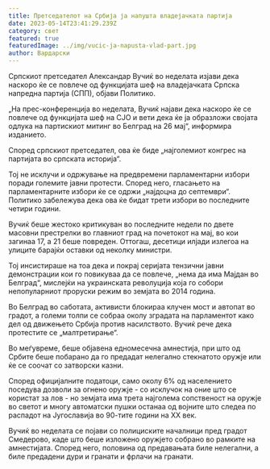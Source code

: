 ```yaml
---
title: Претседателот на Србија ја напушта владејачката партија
date: 2023-05-14T23:41:29.239Z
category: свет
featured: true
featuredImage: ../img/vucic-ja-napusta-vlad-part.jpg
author: Вардарски
---
```

Српскиот претседател Александар Вучиќ во неделата изјави дека наскоро ќе се повлече од функцијата шеф на владејачката Српска напредна партија (СПП), објави Политико.

„На прес-конференција во неделата, Вучиќ најави дека наскоро ќе се повлече од функцијата шеф на СЈО и вети дека ќе ја образложи својата одлука на партискиот митинг во Белград на 26 мај“, информира изданието.

Според српскиот претседател, ова ќе биде „најголемиот конгрес на партијата во српската историја“.

Тој не исклучи и одржување на предвремени парламентарни избори поради големите јавни протести. Според него, гласањето на парламентарните избори ќе се одржи „најдоцна до септември“. Политико забележува дека ова ќе бидат трети избори во последните четири години.

Вучиќ беше жестоко критикуван во последните недели по двете масовни престрелки во главниот град на почетокот на мај, во кои загинаа 17, а 21 беше повреден. Оттогаш, десетици илјади излегоа на улиците барајќи оставки од неколку министри.

Тој инсистираше на тоа дека и покрај серијата тензични јавни демонстрации кои го повикуваа да се повлече, „нема да има Мајдан во Белград“, мислејќи на украинската револуција која го собори непопуларниот проруски режим во земјата во 2014 година.

Во Белград во саботата, активисти блокираа клучен мост и автопат во градот, а големи толпи се собраа околу зградата на парламентот како дел од движењето Србија против насилството. Вучиќ рече дека протестите се „малтретирање“.

Во меѓувреме, беше објавена едномесечна амнестија, при што од Србите беше побарано да го предадат нелегално стекнатото оружје или ќе се соочат со затворски казни.

Според официјалните податоци, само околу 6% од населението поседува дозволи за огнено оружје - со исклучок на оние што се користат за лов - но земјата има трета најголема сопственост на оружје во светот и многу автоматски пушки останаа од војните што следеа по распадот на Југославија во 90-тите години на XX век.

Вучиќ во неделата се појави со полициските началници пред градот Смедерово, каде што беше изложено оружјето собрано во рамките на амнестијата. Според него, половина од предавањата биле нелегални, а биле предадени дури и гранати и фрлачи на гранати.